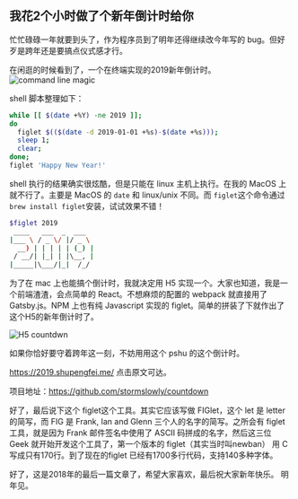 我花2个小时做了个新年倒计时给你
---

忙忙碌碌一年就要到头了，作为程序员到了明年还得继续改今年写的 bug。但好歹是跨年还是要搞点仪式感才行。

在闲逛的时候看到了，一个在终端实现的2019新年倒计时。
![command line magic](http://cdn2.51ulong.com/18-12-29/67719352.jpg)

shell 脚本整理如下：
```bash
while [[ $(date +%Y) -ne 2019 ]];
do 
  figlet $(($(date -d 2019-01-01 +%s)-$(date +%s)));
  sleep 1;
  clear;
done;
figlet 'Happy New Year!'
```
shell 执行的结果确实很炫酷，但是只能在 linux 主机上执行。在我的 MacOS 上就不行了。主要是 MacOS 的 `date`  和 linux/unix 不同。而 `figlet`这个命令通过`brew install figlet`安装，试试效果不错！

```bash
$figlet 2019
 ____   ___  _  ___
|___ \ / _ \/ |/ _ \
  __) | | | | | (_) |
 / __/| |_| | |\__, |
|_____|\___/|_|  /_/

```
为了在 mac 上也能搞个倒计时，我就决定用 H5 实现一个。大家也知道，我是一个前端渣渣，会点简单的 React。不想麻烦的配置的 webpack 就直接用了 Gatsby.js。NPM 上也有纯 Javascript 实现的 figlet。简单的拼装了下就作出了这个H5的新年倒计时了。

![H5 countdwn](http://cdn2.51ulong.com/18-12-29/30949467.jpg)

如果你恰好要守着跨年这一刻，不妨用用这个 pshu 的这个倒计时。

https://2019.shupengfei.me/  点击原文可达。

项目地址：<https://github.com/stormslowly/countdown>

好了，最后说下这个 figlet这个工具。其实它应该写做 FIGlet，这个 let 是 letter 的简写，而 FIG 是 Frank, Ian and Glenn 三个人的名字的简写。之所会有 figlet 工具，就是因为 Frank 邮件签名中使用了 ASCII 码拼成的名字，然后这三位 Geek 就开始开发这个工具了，第一个版本的 figlet（其实当时叫newban） 用 C 写成只有170行。到了现在的figlet 已经有1700多行代码，支持140多种字体。

好了，这是2018年的最后一篇文章了，希望大家喜欢，最后祝大家新年快乐。
明年见。
<!--stackedit_data:
eyJoaXN0b3J5IjpbOTQ2MTc1ODIzLC03MjAxODI0MjIsLTkwMT
E4ODU0OCw2MDcwOTQ2MywxMzA3MzQ5MjIxLDg4Mjc1OTk1Niw4
NzYzMjcwNTAsMTc1MzMzMzc1MCwxNDQzOTA0MjQ4XX0=
-->